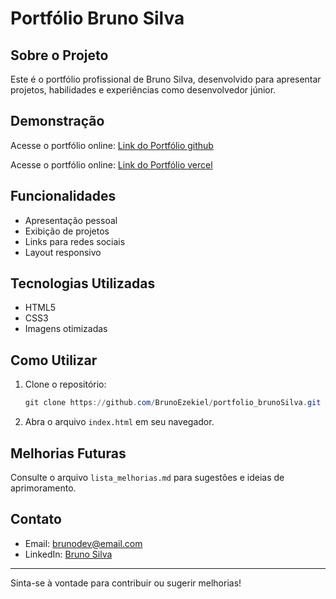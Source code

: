 ﻿# Portfólio Bruno Silva

## Sobre o Projeto

Este é o portfólio profissional de Bruno Silva, desenvolvido para apresentar projetos, habilidades e experiências como desenvolvedor júnior.

## Demonstração

Acesse o portfólio online: [Link do Portfólio github](https://brunoezekiel.github.io/portfolio_brunoSilva/)

Acesse o portfólio online: [Link do Portfólio vercel](
https://brunosilva-mceysjmgq-brunoezekiels-projects.vercel.app)

## Funcionalidades
- Apresentação pessoal
- Exibição de projetos
- Links para redes sociais
- Layout responsivo

## Tecnologias Utilizadas
- HTML5
- CSS3
- Imagens otimizadas

## Como Utilizar
1. Clone o repositório:
   ```powershell
   git clone https://github.com/BrunoEzekiel/portfolio_brunoSilva.git
   ```
2. Abra o arquivo `index.html` em seu navegador.

## Melhorias Futuras
Consulte o arquivo `lista_melhorias.md` para sugestões e ideias de aprimoramento.

## Contato
- Email: brunodev@email.com
- LinkedIn: [Bruno Silva](#)

---

Sinta-se à vontade para contribuir ou sugerir melhorias!




